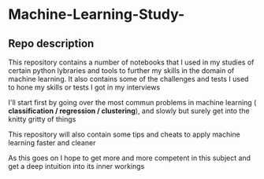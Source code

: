 # Machine-Learning-Study-

## Repo description
This repository contains a number of notebooks that I used in my studies of certain python lybraries and tools to further my skills in the domain of machine learning.
It also contains some of the challenges and tests I used to hone my skills or tests I got in my interviews

I'll start first by going over the most commun problems in machine learning ( **classification / regression / clustering**), and slowly but surely get into the knitty gritty of things

This repository will also contain some tips and cheats to apply machine learning faster and cleaner

As this goes on I hope to get more and more competent in this subject and get a deep intuition into its inner workings
